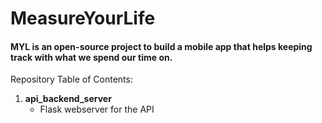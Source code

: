 # MeasureYourLife 

#### MYL is an open-source project to build a mobile app that helps keeping track with what we spend our time on.


Repository Table of Contents:
1. **api_backend_server**
    - Flask webserver for the API
